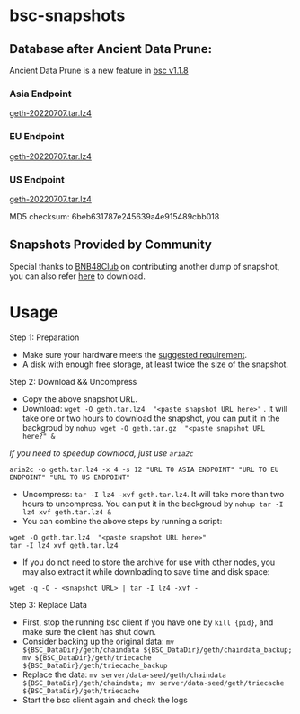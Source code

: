 
# bsc-snapshots


## Database after Ancient Data Prune:

Ancient Data Prune is a new feature in [bsc v1.1.8](https://github.com/binance-chain/bsc/releases/tag/v1.1.8)


### Asia Endpoint


[geth-20220707.tar.lz4
](https://tf-dex-prod-public-snapshot-site1.s3-accelerate.amazonaws.com/geth-20220707.tar.lz4?AWSAccessKeyId=AKIAYINE6SBQPUZDDRRO&Signature=hraWxZAaUzylgvJlepJSbSipmdw%3D&Expires=1659845806
)

### EU Endpoint


[geth-20220707.tar.lz4
](https://tf-dex-prod-public-snapshot.s3-accelerate.amazonaws.com/geth-20220707.tar.lz4?AWSAccessKeyId=AKIAYINE6SBQPUZDDRRO&Signature=oJ37i9HDQC0tE21fGUY5%2BpBTDQM%3D&Expires=1659845806
)


### US Endpoint


[geth-20220707.tar.lz4
](https://tf-dex-prod-public-snapshot-site3.s3-accelerate.amazonaws.com/geth-20220707.tar.lz4?AWSAccessKeyId=AKIAYINE6SBQPUZDDRRO&Signature=d5ecWLflltxIVQdmw%2BpeMLlbBqg%3D&Expires=1659845807
)

MD5 checksum: 6beb631787e245639a4e915489cbb018



## Snapshots Provided by Community

Special thanks to [BNB48Club](https://twitter.com/bnb48club) on contributing another dump of snapshot, you can also refer [here](https://github.com/BNB48Club/bsc-snapshots) to download.



# Usage 

Step 1: Preparation
- Make sure your hardware meets the [suggested requirement](https://docs.binance.org/smart-chain/developer/fullnode.html).
- A disk with enough free storage, at least twice the size of the snapshot.

Step 2: Download && Uncompress
- Copy the above snapshot URL.
- Download:  `wget -O geth.tar.lz4  "<paste snapshot URL here>"` . It will take one or two hours to download the snapshot, you can put it in the backgroud by `nohup wget -O geth.tar.gz  "<paste snapshot URL here?" &`


*If you need to speedup download, just use `aria2c`*
```
aria2c -o geth.tar.lz4 -x 4 -s 12 "URL TO ASIA ENDPOINT" "URL TO EU ENDPOINT" "URL TO US ENDPOINT"
```


- Uncompress: `tar -I lz4 -xvf geth.tar.lz4`. It will take more than two hours to uncompress. You can put it in the backgroud by `nohup tar -I lz4 xvf geth.tar.lz4 &`
- You can combine the above steps by running a script:
```
wget -O geth.tar.lz4  "<paste snapshot URL here>"
tar -I lz4 xvf geth.tar.lz4
```


- If you do not need to store the archive for use with other nodes, you may also extract it while downloading to save time and disk space:
```
wget -q -O - <snapshot URL> | tar -I lz4 -xvf -
```


Step 3: Replace Data
- First, stop the running bsc client if you have one by `kill {pid}`, and make sure the client has shut down.
- Consider backing up the original data: `mv ${BSC_DataDir}/geth/chaindata ${BSC_DataDir}/geth/chaindata_backup; mv ${BSC_DataDir}/geth/triecache ${BSC_DataDir}/geth/triecache_backup`
- Replace the data: `mv server/data-seed/geth/chaindata ${BSC_DataDir}/geth/chaindata; mv server/data-seed/geth/triecache ${BSC_DataDir}/geth/triecache`
- Start the bsc client again and check the logs

